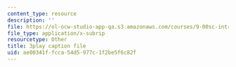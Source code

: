 ```yaml
---
content_type: resource
description: ''
file: https://ol-ocw-studio-app-qa.s3.amazonaws.com/courses/9-00sc-introduction-to-psychology-fall-2011/ae00341ffcca54d5977c1f2be5f6c82f_zPPsdsAQBx4.vtt
file_type: application/x-subrip
resourcetype: Other
title: 3play caption file
uid: ae00341f-fcca-54d5-977c-1f2be5f6c82f
---
```

